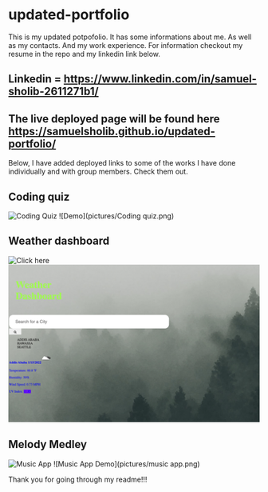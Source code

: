 # updated-portfolio
This is my updated potpofolio.
It has some informations about me.
As well as my contacts.
And my work experience.
For information checkout my resume in the repo and my linkedin link below.


## Linkedin = https://www.linkedin.com/in/samuel-sholib-2611271b1/


## The live deployed page will be found here https://samuelsholib.github.io/updated-portfolio/



Below, I have added  deployed links to some of the works I have done individually and  with group members. Check them out. 



## Coding quiz
![Coding Quiz](https://samuelsholib.github.io/coding-quiz/)
![Demo](pictures/Coding quiz.png)

## Weather dashboard
![Click here](https://samuelsholib.github.io/weather-dashboard/)
![weather App demo](pictures/weather-dashboard.png)

## Melody Medley
![Music App](https://project2-full-stack-app.herokuapp.com/)
![Music App Demo](pictures/music app.png)


Thank you for going through my readme!!!
